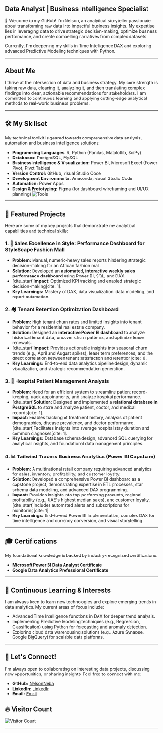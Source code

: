 
## Data Analyst | Business Intelligence Specialist 

👋 Welcome to my GitHub! I'm Nelson, an analytical storyteller passionate about transforming raw data into impactful business insights. My expertise lies in leveraging data to drive strategic decision-making, optimize business performance, and create compelling narratives from complex datasets.

Currently, I'm deepening my skills in Time Intelligence DAX and exploring advanced Predictive Modeling techniques with Python.

---

##  About Me

I thrive at the intersection of data and business strategy. My core strength is taking raw data, cleaning it, analyzing it, and then translating complex findings into clear, actionable recommendations for stakeholders. I am committed to continuous learning and applying cutting-edge analytical methods to real-world business problems.

---

## 🛠️ My Skillset

My technical toolkit is geared towards comprehensive data analysis, automation and business intelligence solutions:

* **Programming Languages:** R, Python (Pandas, Matplotlib, SciPy)
* **Databases:** PostgreSQL, MySQL
* **Business Intelligence & Visualization:** Power BI, Microsoft Excel (Power Pivot, Pivot Tables)
* **Version Control:** GitHub, visual Studio Code
* **Development Environments:** Anaconda, visual Studio Code
* **Automation:** Power Apps
* **Design & Prototyping:** Figma (for dashboard wireframing and UI/UX planning)
![Tools](https://i.postimg.cc/HW9nDq6T/tools.png)

---

## 💼 Featured Projects

Here are some of my key projects that demonstrate my analytical capabilities and technical skills:

### 1. 👗 Sales Excellence in Style: Performance Dashboard for StyleScape Fashion Mall
* **Problem:** Manual, numeric-heavy sales reports hindering strategic decision-making for an African fashion mall.
* **Solution:** Developed an **automated, interactive weekly sales performance dashboard** using Power BI, SQL, and DAX.
* [cite_start]**Impact:** Optimized KPI tracking and enabled strategic decision-making[cite: 1].
* **Key Learnings:** Mastery of DAX, data visualization, data modeling, and report automation.

### 2. 🏘️ Tenant Retention Optimization Dashboard
* **Problem:** High tenant churn rates and limited insights into tenant behavior for a residential real estate company.
* **Solution:** Designed an **interactive Power BI dashboard** to analyze historical tenant data, uncover churn patterns, and optimize lease renewals.
* [cite_start]**Impact:** Provides actionable insights into seasonal churn trends (e.g., April and August spikes), lease term preferences, and the direct correlation between tenant satisfaction and retention[cite: 1].
* **Key Learnings:** End-to-end data analytics pipeline design, dynamic visualization, and strategic recommendation generation.

### 3. 🏥 Hospital Patient Management Analysis
* **Problem:** Need for an efficient system to streamline patient record-keeping, track appointments, and analyze hospital performance.
* [cite_start]**Solution:** Designed and implemented a **relational database in PostgreSQL** to store and analyze patient, doctor, and medical records[cite: 1].
* **Impact:** Enables tracking of treatment history, analysis of patient demographics, disease prevalence, and doctor performance. [cite_start]Facilitates insights into average hospital stay duration and common diagnoses[cite: 1].
* **Key Learnings:** Database schema design, advanced SQL querying for analytical insights, and foundational data management principles.

### 4. 📊 Tailwind Traders Business Analytics (Power BI Capstone)
* **Problem:** A multinational retail company requiring advanced analytics for sales, inventory, profitability, and customer loyalty.
* **Solution:** Developed a comprehensive Power BI dashboard as a capstone project, demonstrating expertise in ETL processes, star schema data modeling, and advanced DAX programming.
* **Impact:** Provides insights into top-performing products, regional profitability (e.g., UAE's highest median sales), and customer loyalty. [cite_start]Includes automated alerts and subscriptions for monitoring[cite: 1].
* **Key Learnings:** End-to-end Power BI implementation, complex DAX for time intelligence and currency conversion, and visual storytelling.

---

## 🎓 Certifications

My foundational knowledge is backed by industry-recognized certifications:

* **Microsoft Power BI Data Analyst Certificate**
* **Google Data Analytics Professional Certificate**

---

## 🌱 Continuous Learning & Interests

I am always keen to learn new technologies and explore emerging trends in data analytics. My current areas of focus include:

* Advanced Time Intelligence functions in DAX for deeper trend analysis.
* Implementing Predictive Modeling techniques (e.g., Regression, Classification) using Python for forecasting and anomaly detection.
* Exploring cloud data warehousing solutions (e.g., Azure Synapse, Google BigQuery) for scalable data platforms.

---

## 🤝 Let's Connect!

I'm always open to collaborating on interesting data projects, discussing new opportunities, or sharing insights. Feel free to connect with me:


* **GitHub:** [NelsonNeba](https://github.com/NelsonNeba)
* **LinkedIn:** [LinkedIn](https://www.linkedin.com/in/nelsonneba/)
* **Email:** [Email](mailto:nelson.mforbi@gmail.com)

## 🔥 Visitor Count

![Visitor Count](https://visitor-badge.laobi.icu/badge?page_id=nelsonneba.nelsonneba)

---
